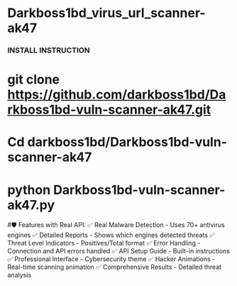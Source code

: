# Darkboss1bd_virus_url_scanner-ak47

### INSTALL INSTRUCTION
# git clone https://github.com/darkboss1bd/Darkboss1bd-vuln-scanner-ak47.git
# Cd darkboss1bd/Darkboss1bd-vuln-scanner-ak47
# python Darkboss1bd-vuln-scanner-ak47.py


#🛡️ Features with Real API:
✅ Real Malware Detection - Uses 70+ antivirus engines
✅ Detailed Reports - Shows which engines detected threats
✅ Threat Level Indicators - Positives/Total format
✅ Error Handling - Connection and API errors handled
✅ API Setup Guide - Built-in instructions
✅ Professional Interface - Cybersecurity theme
✅ Hacker Animations - Real-time scanning animation
✅ Comprehensive Results - Detailed threat analysis
